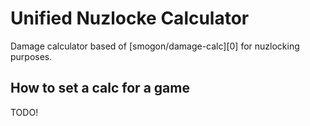 # Unified Nuzlocke Calculator

Damage calculator based of [smogon/damage-calc][0] for nuzlocking purposes.


## How to set a calc for a game
TODO!

